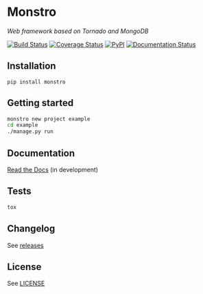 # Monstro #
*Web framework based on Tornado and MongoDB*

[![Build Status](https://travis-ci.org/bindlock/monstro.svg?branch=master)](https://travis-ci.org/pyvim/monstro)
[![Coverage Status](https://coveralls.io/repos/github/bindlock/monstro/badge.svg?branch=master)](https://coveralls.io/github/bindlock/monstro?branch=master)
[![PyPI](http://img.shields.io/pypi/v/monstro.svg?style=flat)](https://pypi.python.org/pypi/monstro)
[![Documentation Status](http://readthedocs.org/projects/monstro/badge/?version=latest)](http://monstro.readthedocs.org/en/latest/?badge=latest)

## Installation ##

`pip install monstro`

## Getting started ##
```bash
monstro new project example
cd example
./manage.py run
```

## Documentation ##
[Read the Docs](http://monstro.readthedocs.org/) (in development)

## Tests ##
```bash
tox
```

## Changelog ##
See [releases](https://github.com/pyvim/monstro/releases)

## License ##
See [LICENSE](https://github.com/pyvim/monstro/blob/master/LICENSE)
